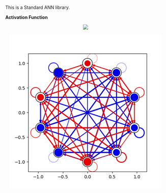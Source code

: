 This is a Standard ANN library.

**Activation Function**
<p align="center">
  <img src="https://render.githubusercontent.com/render/math?math=a^(t+1)_i=\sigma \Sigma">
</p>

<p align="center">
  <img src="standard_ANN.csv.png" />
</p>
